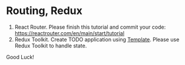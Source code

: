 # Routing, Redux

1. React Router. Please finish this tutorial and commit your code: https://reactrouter.com/en/main/start/tutorial
2. Redux Toolkit. Create TODO application using [Template](https://www.figma.com/file/EcjPvAFY1mlpxE3szzjUbS/todo-app-(Community)?node-id=0%3A1). Please use Redux Toolkit to handle state.

Good Luck!